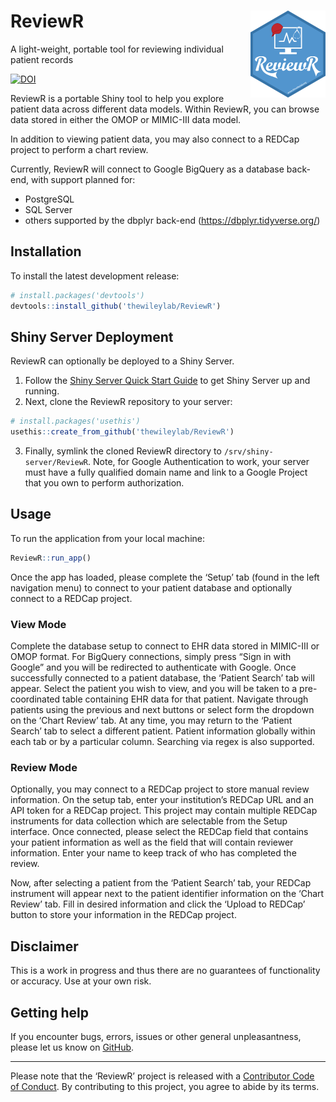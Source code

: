 
<!-- README.md is generated from README.Rmd. Please edit that file -->

# ReviewR <img src='man/figures/logo.png' align="right" height="138.5" />

A light-weight, portable tool for reviewing individual patient records

<!-- badges: start -->

[![DOI](https://zenodo.org/badge/DOI/10.5281/zenodo.1488534.svg)](https://doi.org/10.5281/zenodo.1488534)
<!-- badges: end -->

ReviewR is a portable Shiny tool to help you explore patient data across
different data models. Within ReviewR, you can browse data stored in
either the OMOP or MIMIC-III data model.

In addition to viewing patient data, you may also connect to a REDCap
project to perform a chart review.

Currently, ReviewR will connect to Google BigQuery as a database
back-end, with support planned for:

  - PostgreSQL
  - SQL Server
  - others supported by the dbplyr back-end
    (<https://dbplyr.tidyverse.org/>)

## Installation

To install the latest development release:

``` r
# install.packages('devtools')
devtools::install_github('thewileylab/ReviewR')
```

## Shiny Server Deployment

ReviewR can optionally be deployed to a Shiny Server.

1.  Follow the [Shiny Server Quick Start
    Guide](https://support.rstudio.com/hc/en-us/articles/360011458854-Shiny-Server-Quick-Start-Installation-and-Configuration)
    to get Shiny Server up and running.
2.  Next, clone the ReviewR repository to your server:

<!-- end list -->

``` r
# install.packages('usethis')
usethis::create_from_github('thewileylab/ReviewR')
```

3.  Finally, symlink the cloned ReviewR directory to
    `/srv/shiny-server/ReviewR`. Note, for Google Authentication to
    work, your server must have a fully qualified domain name and link
    to a Google Project that you own to perform authorization.

## Usage

To run the application from your local machine:

``` r
ReviewR::run_app()
```

Once the app has loaded, please complete the ‘Setup’ tab (found in the
left navigation menu) to connect to your patient database and optionally
connect to a REDCap project.

### View Mode

Complete the database setup to connect to EHR data stored in MIMIC-III
or OMOP format. For BigQuery connections, simply press “Sign in with
Google” and you will be redirected to authenticate with Google. Once
successfully connected to a patient database, the ‘Patient Search’ tab
will appear. Select the patient you wish to view, and you will be taken
to a pre-coordinated table containing EHR data for that patient.
Navigate through patients using the previous and next buttons or select
form the dropdown on the ‘Chart Review’ tab. At any time, you may return
to the ‘Patient Search’ tab to select a different patient. Patient
information globally within each tab or by a particular column.
Searching via regex is also supported.

### Review Mode

Optionally, you may connect to a REDCap project to store manual review
information. On the setup tab, enter your institution’s REDCap URL and
an API token for a REDCap project. This project may contain multiple
REDCap instruments for data collection which are selectable from the
Setup interface. Once connected, please select the REDCap field that
contains your patient information as well as the field that will contain
reviewer information. Enter your name to keep track of who has completed
the review.

Now, after selecting a patient from the ‘Patient Search’ tab, your
REDCap instrument will appear next to the patient identifier information
on the ‘Chart Review’ tab. Fill in desired information and click the
‘Upload to REDCap’ button to store your information in the REDCap
project.

## Disclaimer

This is a work in progress and thus there are no guarantees of
functionality or accuracy. Use at your own risk.

## Getting help

If you encounter bugs, errors, issues or other general unpleasantness,
please let us know on
[GitHub](https://github.com/thewileylab/ReviewR/issues).

-----

Please note that the ‘ReviewR’ project is released with a [Contributor
Code of Conduct](CODE_OF_CONDUCT.md). By contributing to this project,
you agree to abide by its terms.
